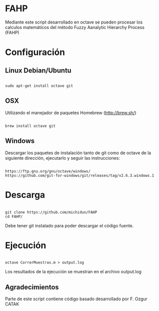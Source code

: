 # FAHP
Mediante este script desarrollado en octave se pueden procesar los calculos matemáticos del método Fuzzy Aanalytic Hierarchy Process (FAHP)

# Configuración
## Linux Debian/Ubuntu
<code>
sudo apt-get install octave git
</code>

## OSX
Utilizando el manejador de paquetes Homebrew (http://brew.sh/)

<code>
brew install octave git
</code>

## Windows

Descargar los paquetes de instalación tanto de git como de octave de la siguiente dirección, ejecutarlo y seguir las instrucciones:

<code>
https://ftp.gnu.org/gnu/octave/windows/
https://github.com/git-for-windows/git/releases/tag/v2.6.3.windows.1
</code>

# Descarga
<code>
git clone https://github.com/michidun/FAHP
cd FAHP/
</code>

Debe tener git instalado para poder descargar el código fuente.


# Ejecución

<code>
octave CorrerMuestras.m > output.log
</code>

Los resultados de la ejecución se muestran en el archivo output.log

## Agradecimientos
Parte de este script contiene código basado desarrollado por F. Ozgur CATAK
